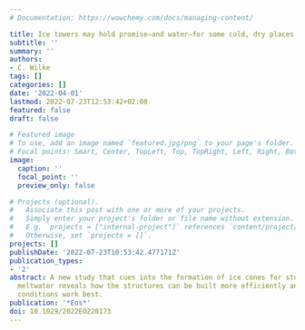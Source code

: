 ```yaml
---
# Documentation: https://wowchemy.com/docs/managing-content/

title: Ice towers may hold promise—and water—for some cold, dry places
subtitle: ''
summary: ''
authors:
- C. Wilke
tags: []
categories: []
date: '2022-04-01'
lastmod: 2022-07-23T12:53:42+02:00
featured: false
draft: false

# Featured image
# To use, add an image named `featured.jpg/png` to your page's folder.
# Focal points: Smart, Center, TopLeft, Top, TopRight, Left, Right, BottomLeft, Bottom, BottomRight.
image:
  caption: ''
  focal_point: ''
  preview_only: false

# Projects (optional).
#   Associate this post with one or more of your projects.
#   Simply enter your project's folder or file name without extension.
#   E.g. `projects = ["internal-project"]` references `content/project/deep-learning/index.md`.
#   Otherwise, set `projects = []`.
projects: []
publishDate: '2022-07-23T10:53:42.477171Z'
publication_types:
- '2'
abstract: A new study that cues into the formation of ice cones for storing glacial
  meltwater reveals how the structures can be built more efficiently and which climatic
  conditions work best.
publication: '*Eos*'
doi: 10.1029/2022EO220173
---
```

